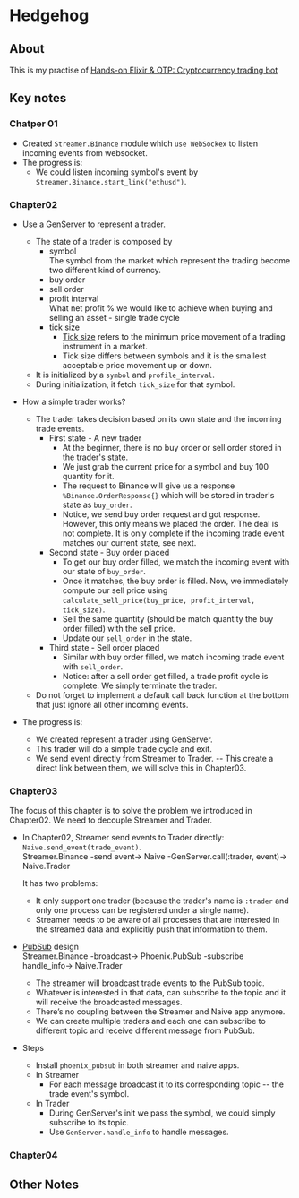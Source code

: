 # Hedgehog

## About

This is my practise of [Hands-on Elixir & OTP: Cryptocurrency trading bot](https://book.elixircryptobot.com/)

## Key notes

### Chatper 01

- Created `Streamer.Binance` module which `use WebSockex` to listen incoming events from websocket.
- The progress is:
  - We could listen incoming symbol's event by `Streamer.Binance.start_link("ethusd")`.

### Chapter02

- Use a GenServer to represent a trader.

  - The state of a trader is composed by
    - symbol \
      The symbol from the market which represent the trading become two different kind of currency.
    - buy order
    - sell order
    - profit interval \
      What net profit % we would like to achieve when buying and selling an asset - single trade cycle
    - tick size
      - [Tick size](https://www.investopedia.com/terms/t/tick-size.asp) refers to the minimum price movement of a trading instrument in a market.
      - Tick size differs between symbols and it is the smallest acceptable price movement up or down.
  - It is initialized by a `symbol` and `profile_interval`.
  - During initialization, it fetch `tick_size` for that symbol.

- How a simple trader works?

  - The trader takes decision based on its own state and the incoming trade events.
    - First state - A new trader
      - At the beginner, there is no buy order or sell order stored in the trader's state.
      - We just grab the current price for a symbol and buy 100 quantity for it.
      - The request to Binance will give us a response `%Binance.OrderResponse{}` which will be stored in trader's state as `buy_order`.
      - Notice, we send buy order request and got response. However, this only means we placed the order. The deal is not complete. It is only complete if the incoming trade event matches our current state, see next.
    - Second state - Buy order placed
      - To get our buy order filled, we match the incoming event with our state of `buy_order`.
      - Once it matches, the buy order is filled. Now, we immediately compute our sell price using `calculate_sell_price(buy_price, profit_interval, tick_size)`.
      - Sell the same quantity (should be match quantity the buy order filled) with the sell price.
      - Update our `sell_order` in the state.
    - Third state - Sell order placed
      - Similar with buy order filled, we match incoming trade event with `sell_order`.
      - Notice: after a sell order get filled, a trade profit cycle is complete. We simply terminate the trader.
  - Do not forget to implement a default call back function at the bottom that just ignore all other incoming events.

- The progress is:
  - We created represent a trader using GenServer.
  - This trader will do a simple trade cycle and exit.
  - We send event directly from Streamer to Trader. -- This create a direct link between them, we will solve this in Chapter03.

### Chapter03

The focus of this chapter is to solve the problem we introduced in Chapter02. We need to decouple Streamer and Trader.

- In Chapter02, Streamer send events to Trader directly: `Naive.send_event(trade_event)`. \
  Streamer.Binance -send event-> Naive -GenServer.call(:trader, event)-> Naive.Trader

  It has two problems:

  - It only support one trader (because the trader's name is `:trader` and only one process can be registered under a single name).
  - Streamer needs to be aware of all processes that are interested in the streamed data and explicitly push that information to them.

- [PubSub](https://hexdocs.pm/phoenix_pubsub/Phoenix.PubSub.html) design \
  Streamer.Binance -broadcast-> Phoenix.PubSub -subscribe handle_info-> Naive.Trader

  - The streamer will broadcast trade events to the PubSub topic.
  - Whatever is interested in that data, can subscribe to the topic and it will receive the broadcasted messages.
  - There’s no coupling between the Streamer and Naive app anymore.
  - We can create multiple traders and each one can subscribe to different topic and receive different message from PubSub.

- Steps
  - Install `phoenix_pubsub` in both streamer and naive apps.
  - In Streamer
    - For each message broadcast it to its corresponding topic -- the trade event's symbol.
  - In Trader
    - During GenServer's init we pass the symbol, we could simply subscribe to its topic.
    - Use `GenServer.handle_info` to handle messages.

### Chapter04

## Other Notes
